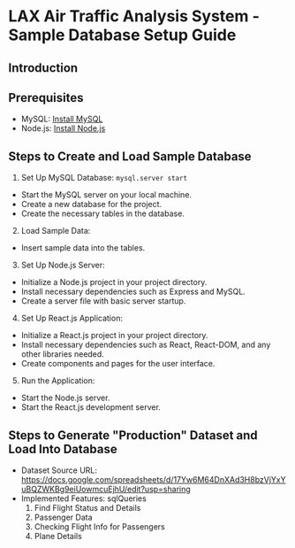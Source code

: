 # LAX Air Traffic Analysis System - Sample Database Setup Guide

## Introduction

## Prerequisites
- MySQL: [Install MySQL](https://dev.mysql.com/doc/refman/8.0/en/installing.html)
- Node.js: [Install Node.js](https://nodejs.org/)

## Steps to Create and Load Sample Database
1. Set Up MySQL Database: `mysql.server start` 
- Start the MySQL server on your local machine.
- Create a new database for the project.
- Create the necessary tables in the database.

2. Load Sample Data:
- Insert sample data into the tables.

3. Set Up Node.js Server:
- Initialize a Node.js project in your project directory.
- Install necessary dependencies such as Express and MySQL.
- Create a server file with basic server startup.

4. Set Up React.js Application:
- Initialize a React.js project in your project directory.
- Install necessary dependencies such as React, React-DOM, and any other libraries needed.
- Create components and pages for the user interface.

5. Run the Application:
- Start the Node.js server.
- Start the React.js development server.

## Steps to Generate "Production" Dataset and Load Into Database 
- Dataset Source URL: https://docs.google.com/spreadsheets/d/17Yw6M64DnXAd3H8bzVjYxYuBQZWKBg9eiUowmcuEjhU/edit?usp=sharing
- Implemented Features: sqlQueries
  1. Find Flight Status and Details
  2. Passenger Data
  3. Checking Flight Info for Passengers
  4. Plane Details 


